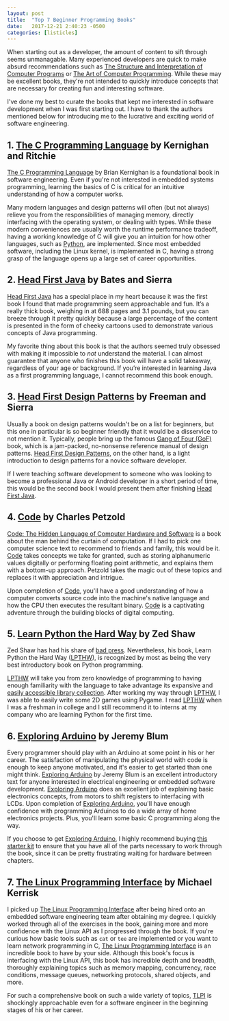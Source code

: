 ```yaml
---
layout: post
title:  "Top 7 Beginner Programming Books"
date:   2017-12-21 2:40:23 -0500
categories: [listicles]
---
```


When starting out as a developer, the amount of content to sift through seems unmanagable. Many
experienced developers are quick to make absurd recommendations such as [The Structure and
Interpretation of Computer Programs](https://goo.gl/bSX9nm) or [The Art of Computer
Programming](https://goo.gl/KSwvDG). While these may be excellent books, they're not intended to
quickly introduce concepts that are necessary for creating fun and interesting software.

I've done my best to curate the books that kept me interested in software development when I was
first starting out. I have to thank the authors mentioned below for introducing me to the lucrative
and exciting world of software engineering.

## 1. [The C Programming Language](https://goo.gl/opSC7A) by Kernighan and Ritchie
[The C Programming Language](https://goo.gl/opSC7A) by Brian Kernighan is a foundational book in
software engineering. Even if you're not interested in embedded systems programming, learning the
basics of C is critical for an intuitive understanding of how a computer works.

Many modern languages and design patterns will often (but not always) relieve you from the
responsibilities of managing memory, directly interfacing with the operating system, or dealing with
types. While these modern conveniences are usually worth the runtime performance tradeoff, having a
working knowledge of C will give you an intuition for how other languages, such as
[Python](https://github.com/python/cpython), are implemented. Since most embedded software,
including the Linux kernel, is implemented in C, having a strong grasp of the language opens up a
large set of career opportunities.

## 2. [Head First Java](http://amzn.to/2Bhl5gF) by Bates and Sierra
[Head First Java](http://amzn.to/2Bhl5gF) has a special place in my heart because it was the first
book I found that made programming seem approachable and fun. It’s a really thick book, weighing in
at 688 pages and 3.1 pounds, but you can breeze through it pretty quickly because a large percentage
of the content is presented in the form of cheeky cartoons used to demonstrate various concepts of
Java programming.

My favorite thing about this book is that the authors seemed truly obsessed with making it
impossible to *not* understand the material. I can almost guarantee that anyone who finishes this
book will have a solid takeaway, regardless of your age or background. If you’re interested in
learning Java as a first programming language, I cannot recommend this book enough.

## 3. [Head First Design Patterns](http://amzn.to/2zdb7eA) by Freeman and Sierra
Usually a book on design patterns wouldn't be on a list for beginners, but this one in particular is
so beginner friendly that it would be a disservice to not mention it. Typically, people bring up the
famous [Gang of Four (GoF)](http://amzn.to/9BhysgR) book, which is a jam-packed, no-nonsense
reference manual of design patterns. [Head First Design Patterns](http://amzn.to/2zdb7eA), on the
other hand, is a light introduction to design patterns for a novice software developer.

If I were teaching software development to someone who was looking to become a professional Java or
Android developer in a short period of time, this would be the second book I would present them
after finishing [Head First Java](http://amzn.to/2Bhl5gF).


## 4. [Code](http://amzn.to/2BfEvmh) by Charles Petzold
[Code: The Hidden Language of Computer Hardware and Software](http://amzn.to/2BfEvmh) is a book
about the man behind the curtain of computation. If I had to pick one computer science text to
recommend to friends and family, this would be it. [Code](http://amzn.to/2BfEvmh) takes concepts we
take for granted, such as storing alphanumeric values digitally or performing floating point
arithmetic, and explains them with a bottom-up approach. Petzold takes the magic out of these topics
and replaces it with appreciation and intrigue.

Upon completion of [Code](http://amzn.to/2BfEvmh), you'll have a good understanding of how a
computer converts source code into the machine's native language and how the CPU then executes the
resultant binary. [Code](http://amzn.to/2BfEvmh) is a captivating adventure through the building
blocks of digital computing.


## 5. [Learn Python the Hard Way](http://amzn.to/2Bi6wcU) by Zed Shaw
Zed Shaw has had his share of [bad press](https://eev.ee/blog/2016/11/23/a-rebuttal-for-python-3/).
Nevertheless, his book, Learn Python the Hard Way ([LPTHW](http://amzn.to/2Bi6wcU)), is recognized
by most as being the very best introductory book on Python programming.

[LPTHW](http://amzn.to/2Bi6wcU) will take you from zero knowledge of programming to having enough
familiarity with the language to take advantage its expansive and [easily accessible library
collection](https://pypi.python.org/pypi). After working my way through
[LPTHW](http://amzn.to/2Bi6wcU), I was able to easily write some 2D games using Pygame. I read
[LPTHW](http://amzn.to/2Bi6wcU) when I was a freshman in college and I still recommend it to interns
at my company who are learning Python for the first time.


## 6. [Exploring Arduino](http://amzn.to/2BWA0k5) by Jeremy Blum
Every programmer should play with an Arduino at some point in his or her career. The satisfaction of
manipulating the physical world with code is enough to keep anyone motivated, and it's easier to get
started than one might think. [Exploring Arduino](http://amzn.to/2BWA0k5) by Jeremy Blum is an
excellent introductory text for anyone interested in electrical engineering or embedded software
development. [Exploring Arduino](http://amzn.to/2BWA0k5) does an excellent job of explaining basic
electronics concepts, from motors to shift registers to interfacing with LCDs. Upon completion of
[Exploring Arduino](http://amzn.to/2BWA0k5), you'll have enough confidence with programming Arduinos
to do a wide array of home electronics projects. Plus, you'll learn some basic C programming along
the way.

If you choose to get [Exploring Arduino](http://amzn.to/2BWA0k5), I highly recommend buying [this
starter kit](http://amzn.to/2Ds9bSQ) to ensure that you have all of the parts necessary to work
through the book, since it can be pretty frustrating waiting for hardware between chapters.


## 7. [The Linux Programming Interface](http://amzn.to/2CTZR95) by Michael Kerrisk

I picked up [The Linux Programming Interface](http://amzn.to/2CTZR95) after being hired onto an
embedded software engineering team after obtaining my degree. I quickly worked through all of the
exercises in the book, gaining more and more confidence with the Linux API as I progressed through
the book. If you're curious how basic tools such as `cat` or `tee` are implemented or you want to
learn network programming in C, [The Linux Programming Interface](http://amzn.to/2CTZR95) is an
incredible book to have by your side. Although this book's focus is interfacing with the Linux API,
this book has incredible depth and breadth, thoroughly explaining topics such as memory mapping,
concurrency, race conditions, message queues, networking protocols, shared objects, and more.

For such a comprehensive book on such a wide variety of topics, [TLPI](http://amzn.to/2CTZR95) is
shockingly approachable even for a software engineer in the beginning stages of his or her career.
